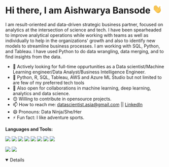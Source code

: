 <h1>Hi there, I am Aishwarya Bansode <img  src="https://raw.githubusercontent.com/ABSphreak/ABSphreak/master/gifs/Hi.gif" width="30px"></h1>

<!--
Here are some ideas to get you started:

- 🔭 I’m currently working on ...
- 🌱 I’m currently learning ...
- 👯 I’m looking to collaborate on ...
- 🤔 I’m looking for help with ...
- 💬 Ask me about ...
- 📫 How to reach me: ...
- 😄 Pronouns: ...
- ⚡ Fun fact: ...
-->

I am result-oriented and data-driven strategic business partner, focused on analytics at the intersection of science and tech. I have been spearheaded to improve analytical operations while working with teams as well as individually to help in the organizations' growth and also to identify new models to streamline business processes. I am working with SQL, Python, and Tableau. I have used Python to do data wrangling, data merging, and to find insights from the data. 

- 🔭 Actively looking for full-time oppurtunities as a Data scientist/Machine Learning engineer/Data Analyst/Business Intelligence Engineer.
- 🌱 Python, R, SQL, Tableau, AWS and Azure ML Studio but not limited to are few of my preferred tech tools
- 🤝 Also open for  collaborations in machine learning, deep learning, analytics and data science.
- 😊 Willing to contribute in opensource projects.
- 📫 How to reach me: datascientist.asia@gmail.com || [LinkedIn](https://www.linkedin.com/in/aishwarya-bansode-879198160/)
- 😄 Pronouns: Data Ninja/She/Her
- ⚡ Fun fact: I like adventure sports.

**Languages and Tools:** 

![](https://img.shields.io/badge/Code-Python-informational?style=flat&logo=python&logoColor=white&color=2bbc8a)
![](https://img.shields.io/badge/Tools-MySQL-informational?style=flat&logo=MySQL&logoColor=white&color=2bbc8a)
![](https://img.shields.io/badge/Code-HTML-informational?style=flat&logo=HTML5&logoColor=white&color=2bbc8a)
![](https://img.shields.io/badge/Tools-Docker-informational?style=flat&logo=docker&logoColor=white&color=2bbc8a)
![](https://img.shields.io/badge/Cloud-AWS-informational?style=flat&logo=Amazon-AWS&logoColor=white&color=2bbc8a)
![](https://img.shields.io/badge/Code-PySpark-informational?style=flat&logo=Apache-spark&logoColor=white&color=2bbc8a)
![](https://img.shields.io/badge/Tools-Tableau-informational?style=flat&logo=Tableau&logoColor=white&color=2bbc8a)
![](https://img.shields.io/badge/Tools-Flask-informational?style=flat&logo=Flask&logoColor=white&color=2bbc8a)


<p align="left">
  <img height="160em" src="https://github-readme-stats.vercel.app/api?username=aishwarya250&show_icons=true&theme=highcontrast&&count_private=true&hide=stars" />
  <img height="160em" src="https://github-readme-stats.vercel.app/api/top-langs/?username=aishwarya250&layout=compact&theme=highcontrast&langs_count=6" />
</a>
</p>

<details open>


<p align = "center">








